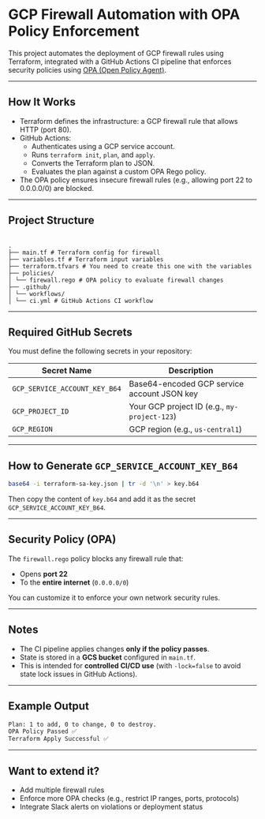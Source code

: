 # GCP Firewall Automation with OPA Policy Enforcement

This project automates the deployment of GCP firewall rules using Terraform, integrated with a GitHub Actions CI pipeline that enforces security policies using [OPA (Open Policy Agent)](https://www.openpolicyagent.org/).

---

## How It Works

- Terraform defines the infrastructure: a GCP firewall rule that allows HTTP (port 80).
- GitHub Actions:
  - Authenticates using a GCP service account.
  - Runs `terraform init`, `plan`, and `apply`.
  - Converts the Terraform plan to JSON.
  - Evaluates the plan against a custom OPA Rego policy.
- The OPA policy ensures insecure firewall rules (e.g., allowing port 22 to 0.0.0.0/0) are blocked.

---

## Project Structure

```

.
├── main.tf # Terraform config for firewall
├── variables.tf # Terraform input variables
├── terraform.tfvars # You need to create this one with the variables
├── policies/
│ └── firewall.rego # OPA policy to evaluate firewall changes
├── .github/
│ └── workflows/
│ └── ci.yml # GitHub Actions CI workflow

```

---

## Required GitHub Secrets

You must define the following secrets in your repository:

| Secret Name                   | Description                                  |
| ----------------------------- | -------------------------------------------- |
| `GCP_SERVICE_ACCOUNT_KEY_B64` | Base64-encoded GCP service account JSON key  |
| `GCP_PROJECT_ID`              | Your GCP project ID (e.g., `my-project-123`) |
| `GCP_REGION`                  | GCP region (e.g., `us-central1`)             |

---

## How to Generate `GCP_SERVICE_ACCOUNT_KEY_B64`

```bash
base64 -i terraform-sa-key.json | tr -d '\n' > key.b64
```

Then copy the content of `key.b64` and add it as the secret `GCP_SERVICE_ACCOUNT_KEY_B64`.

---

## Security Policy (OPA)

The `firewall.rego` policy blocks any firewall rule that:

- Opens **port 22**
- To the **entire internet** (`0.0.0.0/0`)

You can customize it to enforce your own network security rules.

---

## Notes

- The CI pipeline applies changes **only if the policy passes**.
- State is stored in a **GCS bucket** configured in `main.tf`.
- This is intended for **controlled CI/CD use** (with `-lock=false` to avoid state lock issues in GitHub Actions).

---

## Example Output

```bash
Plan: 1 to add, 0 to change, 0 to destroy.
OPA Policy Passed ✅
Terraform Apply Successful ✅
```

---

## Want to extend it?

- Add multiple firewall rules
- Enforce more OPA checks (e.g., restrict IP ranges, ports, protocols)
- Integrate Slack alerts on violations or deployment status
